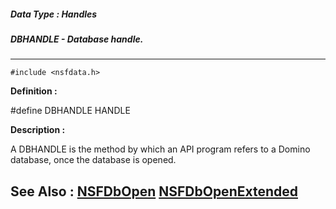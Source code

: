 ##### Data Type : Handles
##### DBHANDLE - Database handle.
---
```
#include <nsfdata.h>
```

**Definition :**

#define DBHANDLE HANDLE

**Description :**

A DBHANDLE is the method by which an API program refers to a Domino database, once the database is opened.


**See Also :**
[NSFDbOpen](/domino-c-api-docs/reference/Func/NSFDbOpen)
[NSFDbOpenExtended](/domino-c-api-docs/reference/Func/NSFDbOpenExtended)
---
